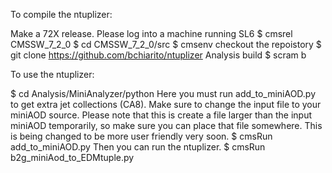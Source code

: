 To compile the ntuplizer:

Make a 72X release. Please log into a machine running SL6
$ cmsrel CMSSW_7_2_0
$ cd CMSSW_7_2_0/src
$ cmsenv
checkout the repoistory
$ git clone https://github.com/bchiarito/ntuplizer Analysis
build
$ scram b

To use the ntuplizer:

$ cd Analysis/MiniAnalyzer/python
Here you must run add_to_miniAOD.py to get extra jet collections (CA8).  Make sure to change the input file to your miniAOD source.  Please note that this is create a file larger than the input miniAOD temporarily, so make sure you can place that file somewhere.  This is being changed to be more user friendly very soon.
$ cmsRun add_to_miniAOD.py
Then you can run the ntuplizer.
$ cmsRun b2g_miniAod_to_EDMtuple.py
